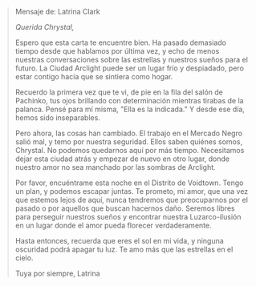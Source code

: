 > Mensaje de: Latrina Clark
>
> _Querida Chrystal,_
>
> Espero que esta carta te encuentre bien. Ha pasado demasiado tiempo desde que hablamos por última vez, y echo de menos nuestras conversaciones sobre las estrellas y nuestros sueños para el futuro. La Ciudad Arclight puede ser un lugar frío y despiadado, pero estar contigo hacía que se sintiera como hogar.
>
> Recuerdo la primera vez que te vi, de pie en la fila del salón de Pachinko, tus ojos brillando con determinación mientras tirabas de la palanca. Pensé para mí misma, "Ella es la indicada." Y desde ese día, hemos sido inseparables.
>
> Pero ahora, las cosas han cambiado. El trabajo en el Mercado Negro salió mal, y temo por nuestra seguridad. Ellos saben quiénes somos, Chrystal. No podemos quedarnos aquí por más tiempo. Necesitamos dejar esta ciudad atrás y empezar de nuevo en otro lugar, donde nuestro amor no sea manchado por las sombras de Arclight.
>
> Por favor, encuéntrame esta noche en el Distrito de Voidtown. Tengo un plan, y podemos escapar juntas. Te prometo, mi amor, que una vez que estemos lejos de aquí, nunca tendremos que preocuparnos por el pasado o por aquellos que buscan hacernos daño. Seremos libres para perseguir nuestros sueños y encontrar nuestra Luzarco-ilusión en un lugar donde el amor pueda florecer verdaderamente.
>
> Hasta entonces, recuerda que eres el sol en mi vida, y ninguna oscuridad podrá apagar tu luz. Te amo más que las estrellas en el cielo.
>
> Tuya por siempre,
> Latrina
